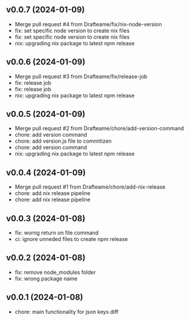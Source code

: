## v0.0.7 (2024-01-09)


- Merge pull request #4 from Drafteame/fix/nix-node-version
- fix: set specific node version to create nix files
- fix: set specific node version to create nix files
- nix: upgrading nix package to latest npm release

## v0.0.6 (2024-01-09)


- Merge pull request #3 from Drafteame/fix/release-job
- fix: release job
- fix: release job
- nix: upgrading nix package to latest npm release

## v0.0.5 (2024-01-09)


- Merge pull request #2 from Drafteame/chore/add-version-command
- chore: add version command
- chore: add version.js file to commitizen
- chore: add version command
- nix: upgrading nix package to latest npm release

## v0.0.4 (2024-01-09)


- Merge pull request #1 from Drafteame/chore/add-nix-release
- chore: add nix release pipeline
- chore: add nix release pipeline

## v0.0.3 (2024-01-08)


- fix: worng return on file command
- ci: ignore unneded files to create npm release

## v0.0.2 (2024-01-08)


- fix: remove node_modules folder
- fix: wrong package name

## v0.0.1 (2024-01-08)


- chore: main functionality for json keys diff
